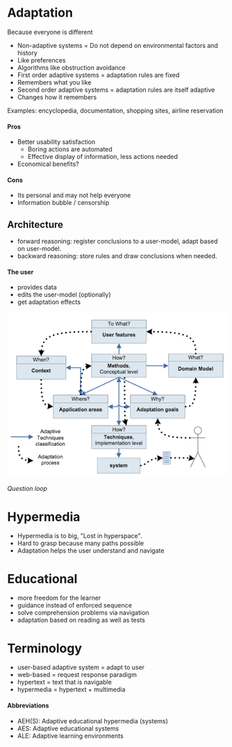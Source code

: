 # Adaptation
Because everyone is different
- Non-adaptive systems = Do not depend on environmental factors and history
 - Like preferences
 - Algorithms like obstruction avoidance
- First order adaptive systems = adaptation rules are fixed
 - Remembers what you like
- Second order adaptive systems = adaptation rules are itself adaptive
 - Changes how it remembers

Examples: encyclopedia, documentation, shopping sites, airline reservation

#### Pros
- Better usability satisfaction
  - Boring actions are automated
  - Effective display of information, less actions needed
- Economical benefits? <!--TODO: Slide 16 lecture 1 -->

#### Cons
- Its personal and may not help everyone
- Information bubble / censorship

## Architecture
- forward reasoning: register conclusions to a user-model, adapt based on user-model.
- backward reasoning: store rules and draw conclusions when needed.
#### The user
- provides data
- edits the user-model (optionally)
- get adaptation effects


![question loop](question-loop-white.png)

*Question loop*



# Hypermedia
- Hypermedia is to big, "Lost in hyperspace".
- Hard to grasp because many paths possible
- Adaptation helps the user understand and navigate

# Educational
- more freedom for the learner
- guidance instead of enforced sequence
- solve comprehension problems via navigation
- adaptation based on reading as well as tests


# Terminology
- user-based adaptive system = adapt to user
- web-based = request response paradigm
- hypertext = text that is navigable
- hypermedia = hypertext + multimedia
#### Abbreviations
- AEH(S): Adaptive educational hypermedia (systems)
- AES: Adaptive educational systems
- ALE: Adaptive learning environments
